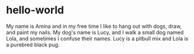 # hello-world

My name is Amina and in my free time I like to hang out with dogs, draw, and paint my nails. 
My dog's name is Lucy, and I walk a small dog named Lola, and sometimes I confuse their names.
Lucy is a pitbull mix and Lola is a purebred black pug. 
